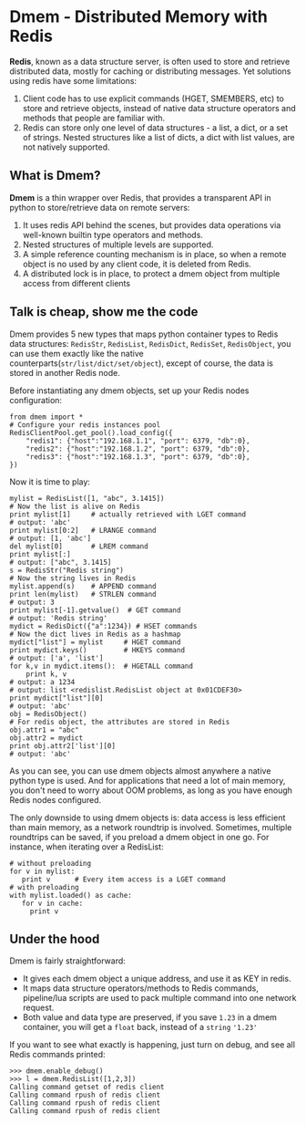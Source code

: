 # Dmem - Distributed Memory with Redis #

**Redis**, known as a data structure server, is often used to store and retrieve distributed data, mostly for caching or distributing messages. Yet solutions using redis have some limitations:

1. Client code has to use explicit commands (HGET, SMEMBERS, etc) to store and retrieve objects, instead of native data structure operators and methods that people are familiar with. 
2. Redis can store only one level of data structures - a list, a dict, or a set of strings. Nested structures like a list of dicts, a dict with list values, are not natively supported.

## What is Dmem? ##

**Dmem** is a thin wrapper over Redis, that provides a transparent API in python to store/retrieve data on remote servers:

1. It uses redis API behind the scenes, but provides data operations via well-known builtin type operators and methods.
2. Nested structures of multiple levels are supported.
3. A simple reference counting mechanism is in place, so when a remote object is no used by any client code, it is deleted from Redis.
4. A distributed lock is in place, to protect a dmem object from multiple access from different clients

## Talk is cheap, show me the code ##

Dmem provides 5 new types that maps python container types to Redis data structures: `RedisStr`, `RedisList`, `RedisDict`, `RedisSet`, `RedisObject`, you can use them exactly like the native counterparts(`str/list/dict/set/object`), except of course, the data is stored in another Redis node.

Before instantiating any dmem objects, set up your Redis nodes configuration:

    from dmem import *
    # Configure your redis instances pool
    RedisClientPool.get_pool().load_config({
        "redis1": {"host":"192.168.1.1", "port": 6379, "db":0},
		"redis2": {"host":"192.168.1.2", "port": 6379, "db":0},
		"redis3": {"host":"192.168.1.3", "port": 6379, "db":0},
    })

Now it is time to play:
    
    mylist = RedisList([1, "abc", 3.1415]) 
    # Now the list is alive on Redis
    print mylist[1]  	# actually retrieved with LGET command
    # output: 'abc'
    print mylist[0:2]	# LRANGE command
    # output: [1, 'abc']
    del mylist[0]		# LREM command
    print mylist[:]
    # output: ["abc", 3.1415]
    s = RedisStr("Redis string")
    # Now the string lives in Redis
    mylist.append(s)    # APPEND command
    print len(mylist)   # STRLEN command
    # output: 3
    print mylist[-1].getvalue()  # GET command
    # output: 'Redis string'
    mydict = RedisDict({"a":1234}) # HSET commands
    # Now the dict lives in Redis as a hashmap
    mydict["list"] = mylist 	# HGET command
    print mydict.keys()         # HKEYS command
    # output: ['a', 'list']
    for k,v in mydict.items():  # HGETALL command
        print k, v
    # output: a 1234
    # output: list <redislist.RedisList object at 0x01CDEF30>
    print mydict["list"][0]
    # output: 'abc'
    obj = RedisObject()
    # For redis object, the attributes are stored in Redis
    obj.attr1 = "abc"
    obj.attr2 = mydict
    print obj.attr2['list'][0]
	# output: 'abc'
    
As you can see, you can use dmem objects almost anywhere a native python type is used. And for applications that need a lot of main memory, you don't need to worry about OOM problems, as long as you have enough Redis nodes configured. 

The only downside to using dmem objects is: data access is less efficient than main memory, as a network roundtrip is involved. Sometimes, multiple roundtrips can be saved, if you preload a dmem object in one go. For instance, when iterating over a RedisList:

    # without preloading
    for v in mylist:
       print v 		# Every item access is a LGET command
    # with preloading
    with mylist.loaded() as cache:
	   for v in cache:
	     print v	

## Under the hood ##
Dmem is fairly straightforward:

- It gives each dmem object a unique address, and use it as KEY in redis. 
- It maps data structure operators/methods to Redis commands, pipeline/lua scripts are used to pack multiple command into one network request.
- Both value and data type are preserved, if you save `1.23` in a dmem container, you will get a `float` back, instead of a `string` `'1.23'`

If you want to see what exactly is happening, just turn on debug, and see all Redis commands printed:

	>>> dmem.enable_debug()
	>>> l = dmem.RedisList([1,2,3])
	Calling command getset of redis client
	Calling command rpush of redis client
	Calling command rpush of redis client
	Calling command rpush of redis client
      

   




